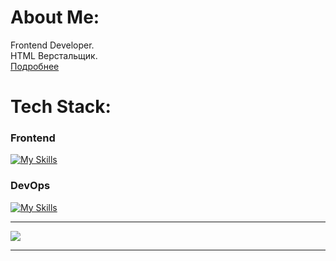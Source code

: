 # About Me: 
Frontend Developer.  
HTML Верстальщик.  
[Подробнее](https://alexander-shulginov.github.io/Portfolio/)  

# Tech Stack:

### Frontend
[![My Skills](https://skillicons.dev/icons?i=html,css,js,bootstrap,scss,gulp,ts,vue,nuxtjs,vite,webpack,pinia&perline=6)](https://skillicons.dev)  

### DevOps
[![My Skills](https://skillicons.dev/icons?i=docker,git,githubactions,linux)](https://skillicons.dev)  

---
![](https://github-readme-stats.vercel.app/api/top-langs/?username=Alexander-Shulginov&theme=dark&hide_border=false&include_all_commits=false&count_private=false&layout=compact)

---
